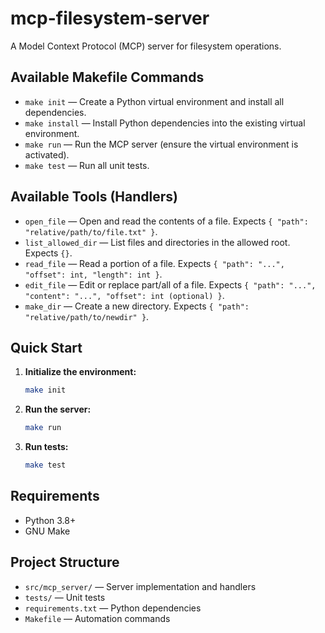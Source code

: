 # mcp-filesystem-server
A Model Context Protocol (MCP) server for filesystem operations.

## Available Makefile Commands

- `make init` &mdash; Create a Python virtual environment and install all dependencies.
- `make install` &mdash; Install Python dependencies into the existing virtual environment.
- `make run` &mdash; Run the MCP server (ensure the virtual environment is activated).
- `make test` &mdash; Run all unit tests.

## Available Tools (Handlers)

- `open_file` &mdash; Open and read the contents of a file. Expects `{ "path": "relative/path/to/file.txt" }`.
- `list_allowed_dir` &mdash; List files and directories in the allowed root. Expects `{}`.
- `read_file` &mdash; Read a portion of a file. Expects `{ "path": "...", "offset": int, "length": int }`.
- `edit_file` &mdash; Edit or replace part/all of a file. Expects `{ "path": "...", "content": "...", "offset": int (optional) }`.
- `make_dir` &mdash; Create a new directory. Expects `{ "path": "relative/path/to/newdir" }`.

## Quick Start

1. **Initialize the environment:**
   ```sh
   make init
   ```
2. **Run the server:**
   ```sh
   make run
   ```
3. **Run tests:**
   ```sh
   make test
   ```

## Requirements
- Python 3.8+
- GNU Make

## Project Structure
- `src/mcp_server/` &mdash; Server implementation and handlers
- `tests/` &mdash; Unit tests
- `requirements.txt` &mdash; Python dependencies
- `Makefile` &mdash; Automation commands

